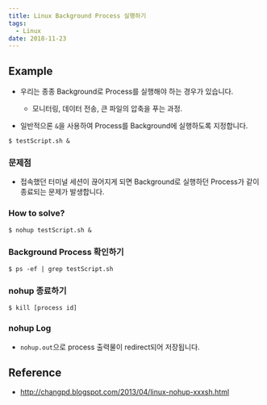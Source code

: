 ```yaml
---
title: Linux Background Process 실행하기
tags:
  - Linux
date: 2018-11-23
---
```


## Example
- 우리는 종종 Background로 Process를 실행해야 하는 경우가 있습니다.
    - 모니터링, 데이터 전송, 큰 파일의 압축을 푸는 과정.

- 일반적으론 `&`을 사용하여 Process를 Background에 실행하도록 지정합니다.

```shell
$ testScript.sh &
```

### 문제점
- 접속했던 터미널 세션이 끊어지게 되면 Background로 실행하던 Process가 같이 종료되는 문제가 발생합니다.


### How to solve?
```shell
$ nohup testScript.sh &
```

### Background Process 확인하기
```shell
$ ps -ef | grep testScript.sh
```

### nohup 종료하기
```shell
$ kill [process id]
```

### nohup Log
- `nohup.out`으로 process 출력물이 redirect되어 저장됩니다.

## Reference
- <http://changpd.blogspot.com/2013/04/linux-nohup-xxxsh.html>
